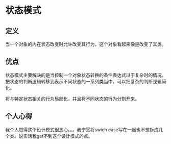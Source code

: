 #  状态模式

## 定义

当一个对象的内在状态改变时允许改变其行为，这个对象看起来像是改变了其类。

## 优点

状态模式主要解决的是当控制一个对象状态转换的条件表达式过于复杂时的情况。把状态的判断逻辑转移到表示不同状态的一系列类当中，可以把复杂的判断逻辑简化。

将与特定状态相关的行为局部化，并且将不同状态的行为分割开来。

## 个人心得

我个人觉得这个设计模式很恶心。。。我宁愿将swich case写在一起也不想拆成几个类。说实话我get不到这个设计模式的点。
